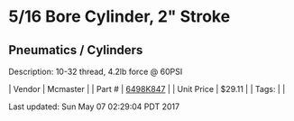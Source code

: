 # 5/16 Bore Cylinder, 2" Stroke
## Pneumatics / Cylinders
Description: 	10-32 thread, 4.2lb force @ 60PSI 

| Vendor | Mcmaster | 
| Part # | [6498K847](https://www.mcmaster.com/#6498K847) | 
| Unit Price | $29.11 | 
| Tags: |  | 

Last updated: Sun May 07 02:29:04 PDT 2017